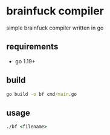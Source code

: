 # brainfuck compiler
simple brainfuck compiler written in go

## requirements
- go 1.19+

## build
```cmd
go build -o bf cmd/main.go
```

## usage
```cmd
./bf <filename>
```
